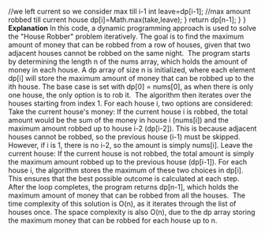 //we left current so we consider max till i-1
int leave=dp[i-1];
//max amount robbed till current house
dp[i]=Math.max(take,leave);
}
return dp[n-1];
}
}
​
**Explanation**
In this code, a dynamic programming approach is used to solve the "House Robber" problem iteratively. The goal is to find the maximum amount of money that can be robbed from a row of houses, given that two adjacent houses cannot be robbed on the same night.
​
The program starts by determining the length n of the nums array, which holds the amount of money in each house. A dp array of size n is initialized, where each element dp[i] will store the maximum amount of money that can be robbed up to the ith house. The base case is set with dp[0] = nums[0], as when there is only one house, the only option is to rob it.
​
The algorithm then iterates over the houses starting from index 1. For each house i, two options are considered:
​
Take the current house's money: If the current house i is robbed, the total amount would be the sum of the money in house i (nums[i]) and the maximum amount robbed up to house i-2 (dp[i-2]). This is because adjacent houses cannot be robbed, so the previous house (i-1) must be skipped. However, if i is 1, there is no i-2, so the amount is simply nums[i].
Leave the current house: If the current house is not robbed, the total amount is simply the maximum amount robbed up to the previous house (dp[i-1]).
For each house i, the algorithm stores the maximum of these two choices in dp[i]. This ensures that the best possible outcome is calculated at each step.
​
After the loop completes, the program returns dp[n-1], which holds the maximum amount of money that can be robbed from all the houses.
​
The time complexity of this solution is O(n), as it iterates through the list of houses once. The space complexity is also O(n), due to the dp array storing the maximum money that can be robbed for each house up to n.
​
​